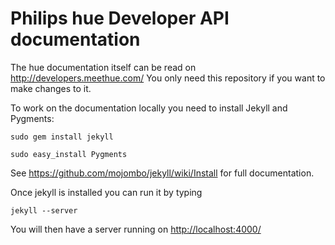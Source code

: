 Philips hue Developer API documentation
=======================================

The hue documentation itself can be read on http://developers.meethue.com/
You only need this repository if you want to make changes to it.

To work on the documentation locally you need to install Jekyll and Pygments:

    sudo gem install jekyll

    sudo easy_install Pygments

See https://github.com/mojombo/jekyll/wiki/Install for full documentation.

Once jekyll is installed you can run it by typing

    jekyll --server

You will then have a server running on [http://localhost:4000/](http://localhost:4000/)
